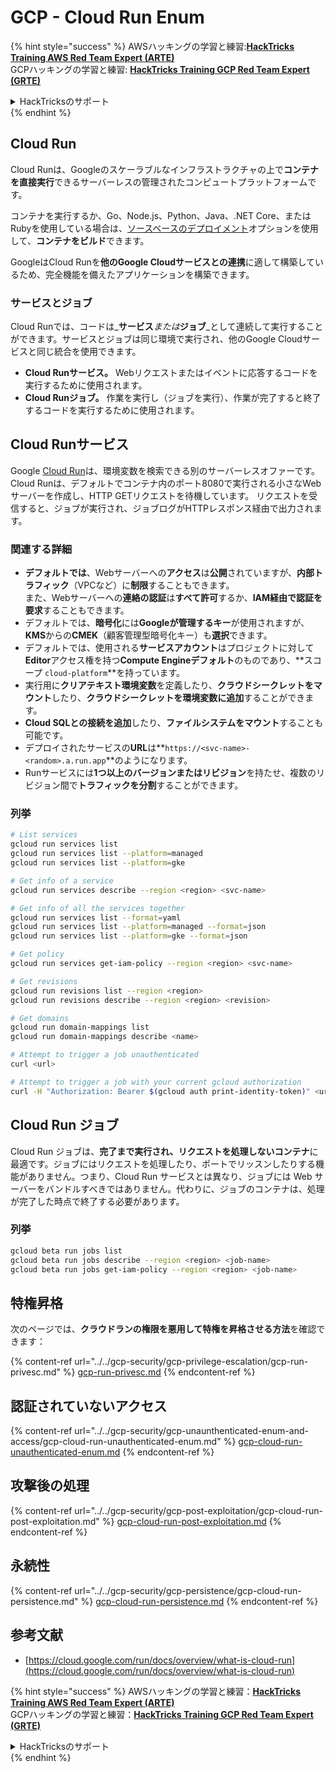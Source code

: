 # GCP - Cloud Run Enum

{% hint style="success" %}
AWSハッキングの学習と練習:<img src="/.gitbook/assets/image.png" alt="" data-size="line">[**HackTricks Training AWS Red Team Expert (ARTE)**](https://training.hacktricks.xyz/courses/arte)<img src="/.gitbook/assets/image.png" alt="" data-size="line">\
GCPハッキングの学習と練習: <img src="/.gitbook/assets/image (2).png" alt="" data-size="line">[**HackTricks Training GCP Red Team Expert (GRTE)**<img src="/.gitbook/assets/image (2).png" alt="" data-size="line">](https://training.hacktricks.xyz/courses/grte)

<details>

<summary>HackTricksのサポート</summary>

* [**サブスクリプションプラン**](https://github.com/sponsors/carlospolop)をチェック！
* 💬 [**Discordグループ**](https://discord.gg/hRep4RUj7f)に参加するか、[**telegramグループ**](https://t.me/peass)に参加するか、**Twitter** 🐦 [**@hacktricks\_live**](https://twitter.com/hacktricks\_live)**をフォロー**してください。
* **HackTricks**と**HackTricks Cloud**のgithubリポジトリにPRを提出して**ハッキングトリックを共有**してください。

</details>
{% endhint %}

## Cloud Run <a href="#reviewing-cloud-run-configurations" id="reviewing-cloud-run-configurations"></a>

Cloud Runは、Googleのスケーラブルなインフラストラクチャの上で**コンテナを直接実行**できるサーバーレスの管理されたコンピュートプラットフォームです。

コンテナを実行するか、Go、Node.js、Python、Java、.NET Core、またはRubyを使用している場合は、[ソースベースのデプロイメント](https://cloud.google.com/run/docs/deploying-source-code)オプションを使用して、**コンテナをビルド**できます。

GoogleはCloud Runを**他のGoogle Cloudサービスとの連携**に適して構築しているため、完全機能を備えたアプリケーションを構築できます。

### サービスとジョブ <a href="#services-and-jobs" id="services-and-jobs"></a>

Cloud Runでは、コードは_**サービス**_または_**ジョブ**_として連続して実行することができます。サービスとジョブは同じ環境で実行され、他のGoogle Cloudサービスと同じ統合を使用できます。

* **Cloud Runサービス。** Webリクエストまたはイベントに応答するコードを実行するために使用されます。
* **Cloud Runジョブ。** 作業を実行し（ジョブを実行）、作業が完了すると終了するコードを実行するために使用されます。

## Cloud Runサービス

Google [Cloud Run](https://cloud.google.com/run)は、環境変数を検索できる別のサーバーレスオファーです。 Cloud Runは、デフォルトでコンテナ内のポート8080で実行される小さなWebサーバーを作成し、HTTP GETリクエストを待機しています。 リクエストを受信すると、ジョブが実行され、ジョブログがHTTPレスポンス経由で出力されます。

### 関連する詳細

* **デフォルトでは**、Webサーバーへの**アクセス**は**公開**されていますが、**内部トラフィック**（VPCなど）に**制限**することもできます。\
また、Webサーバーへの**連絡の認証**は**すべて許可**するか、**IAM経由で認証を要求**することもできます。
* デフォルトでは、**暗号化**には**Googleが管理するキー**が使用されますが、**KMS**からの**CMEK**（顧客管理型暗号化キー）も**選択**できます。
* デフォルトでは、使用される**サービスアカウント**はプロジェクトに対して**Editor**アクセス権を持つ**Compute Engineデフォルト**のものであり、**スコープ `cloud-platform`**を持っています。
* 実行用に**クリアテキスト環境変数**を定義したり、**クラウドシークレットをマウント**したり、**クラウドシークレットを環境変数に追加**することができます。
* **Cloud SQLとの接続を追加**したり、**ファイルシステムをマウント**することも可能です。
* デプロイされたサービスの**URL**は**`https://<svc-name>-<random>.a.run.app`**のようになります。
* Runサービスには**1つ以上のバージョンまたはリビジョン**を持たせ、複数のリビジョン間で**トラフィックを分割**することができます。

### 列挙
```bash
# List services
gcloud run services list
gcloud run services list --platform=managed
gcloud run services list --platform=gke

# Get info of a service
gcloud run services describe --region <region> <svc-name>

# Get info of all the services together
gcloud run services list --format=yaml
gcloud run services list --platform=managed --format=json
gcloud run services list --platform=gke --format=json

# Get policy
gcloud run services get-iam-policy --region <region> <svc-name>

# Get revisions
gcloud run revisions list --region <region>
gcloud run revisions describe --region <region> <revision>

# Get domains
gcloud run domain-mappings list
gcloud run domain-mappings describe <name>

# Attempt to trigger a job unauthenticated
curl <url>

# Attempt to trigger a job with your current gcloud authorization
curl -H "Authorization: Bearer $(gcloud auth print-identity-token)" <url>
```
## Cloud Run ジョブ

Cloud Run ジョブは、**完了まで実行され、リクエストを処理しないコンテナ**に最適です。ジョブにはリクエストを処理したり、ポートでリッスンしたりする機能がありません。つまり、Cloud Run サービスとは異なり、ジョブには Web サーバーをバンドルすべきではありません。代わりに、ジョブのコンテナは、処理が完了した時点で終了する必要があります。

### 列挙
```bash
gcloud beta run jobs list
gcloud beta run jobs describe --region <region> <job-name>
gcloud beta run jobs get-iam-policy --region <region> <job-name>
```
## 特権昇格

次のページでは、**クラウドランの権限を悪用して特権を昇格させる方法**を確認できます：

{% content-ref url="../../gcp-security/gcp-privilege-escalation/gcp-run-privesc.md" %}
[gcp-run-privesc.md](../../gcp-security/gcp-privilege-escalation/gcp-run-privesc.md)
{% endcontent-ref %}

## 認証されていないアクセス

{% content-ref url="../../gcp-security/gcp-unaunthenticated-enum-and-access/gcp-cloud-run-unauthenticated-enum.md" %}
[gcp-cloud-run-unauthenticated-enum.md](../../gcp-security/gcp-unaunthenticated-enum-and-access/gcp-cloud-run-unauthenticated-enum.md)
{% endcontent-ref %}

## 攻撃後の処理

{% content-ref url="../../gcp-security/gcp-post-exploitation/gcp-cloud-run-post-exploitation.md" %}
[gcp-cloud-run-post-exploitation.md](../../gcp-security/gcp-post-exploitation/gcp-cloud-run-post-exploitation.md)
{% endcontent-ref %}

## 永続性

{% content-ref url="../../gcp-security/gcp-persistence/gcp-cloud-run-persistence.md" %}
[gcp-cloud-run-persistence.md](../../gcp-security/gcp-persistence/gcp-cloud-run-persistence.md)
{% endcontent-ref %}

## 参考文献

* [https://cloud.google.com/run/docs/overview/what-is-cloud-run](https://cloud.google.com/run/docs/overview/what-is-cloud-run)

{% hint style="success" %}
AWSハッキングの学習と練習：<img src="/.gitbook/assets/image.png" alt="" data-size="line">[**HackTricks Training AWS Red Team Expert (ARTE)**](https://training.hacktricks.xyz/courses/arte)<img src="/.gitbook/assets/image.png" alt="" data-size="line">\
GCPハッキングの学習と練習：<img src="/.gitbook/assets/image (2).png" alt="" data-size="line">[**HackTricks Training GCP Red Team Expert (GRTE)**<img src="/.gitbook/assets/image (2).png" alt="" data-size="line">](https://training.hacktricks.xyz/courses/grte)

<details>

<summary>HackTricksのサポート</summary>

* [**購読プラン**](https://github.com/sponsors/carlospolop)をチェック！
* 💬 [**Discordグループ**](https://discord.gg/hRep4RUj7f)に参加するか、[**telegramグループ**](https://t.me/peass)に参加するか、**Twitter** 🐦 [**@hacktricks\_live**](https://twitter.com/hacktricks\_live)をフォローする。
* **HackTricks**と**HackTricks Cloud**のGitHubリポジトリにPRを提出して、ハッキングトリックを共有する。

</details>
{% endhint %}
